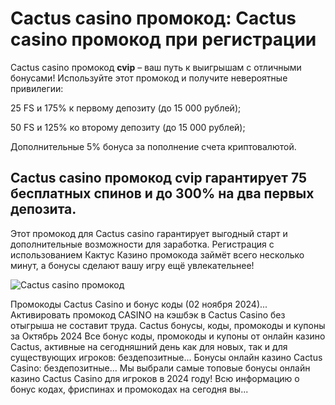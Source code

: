 # Сactus casino промокод: Сactus casino промокод при регистрации
Cactus casino промокод **cvip** – ваш путь к выигрышам с отличными бонусами! Используйте этот промокод и получите невероятные привилегии:

25 FS и 175% к первому депозиту (до 15 000 рублей);

50 FS и 125% ко второму депозиту (до 15 000 рублей);

Дополнительные 5% бонуса за пополнение счета криптовалютой.

## Cactus casino промокод cvip гарантирует 75 бесплатных спинов и до 300% на два первых депозита.

Этот промокод для Cactus casino гарантирует выгодный старт и дополнительные возможности для заработка. Регистрация с использованием Кактус Казино промокода займёт всего несколько минут, а бонусы сделают вашу игру ещё увлекательнее!

![Cactus casino промокод](https://github.com/user-attachments/assets/740c1578-1b21-4843-96c1-8b9a574a14f7)

Промокоды Cactus Casino и бонус коды (02 ноября 2024)...
Активировать промокод CASINO на кэшбэк в Cactus Casino без отыгрыша не составит труда.
Cactus бонусы, коды, промокоды и купоны за Октябрь 2024
Все бонус коды, промокоды и купоны от онлайн казино Cactus, активные на сегодняшний день как для новых, так и для существующих игроков: бездепозитные...
Бонусы онлайн казино Cactus Casino: бездепозитные...
Мы выбрали самые топовые бонусы онлайн казино Cactus Casino для игроков в 2024 году! Всю информацию о бонус кодах, фриспинах и промокодах на сегодня вы...

